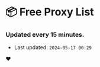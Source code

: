# :package: Free Proxy List
### Updated every 15 minutes.

- Last updated: `2024-05-17 00:29`

:heart:
